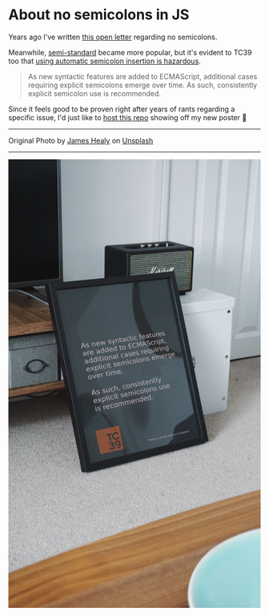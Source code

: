 # About no semicolons in JS

Years ago I've written [this open letter](https://medium.com/@WebReflection/an-open-letter-to-javascript-leaders-regarding-no-semicolons-82cec422d67d) regarding no semicolons.

Meanwhile, [semi-standard](https://github.com/standard/semistandard#readme) became more popular, but it's evident to TC39 too that [using automatic semicolon insertion is hazardous](https://github.com/tc39/ecma262/pull/1062).

> As new syntactic features are added to ECMAScript, additional cases requiring explicit semicolons emerge over time.
> As such, consistently explicit semicolon use is recommended.

Since it feels good to be proven right after years of rants regarding a specific issue, I'd just like to [host this repo](https://webreflection.github.io/about-no-semicolons/) showing off my new poster 🎉

- - -

Original Photo by [James Healy](https://unsplash.com/@essentialprints?utm_source=unsplash&utm_medium=referral&utm_content=creditCopyText) on [Unsplash](https://unsplash.com/search/photos/black-poster?utm_source=unsplash&utm_medium=referral&utm_content=creditCopyText)

- - -

![semicolons poster](./semicolons.jpg)
